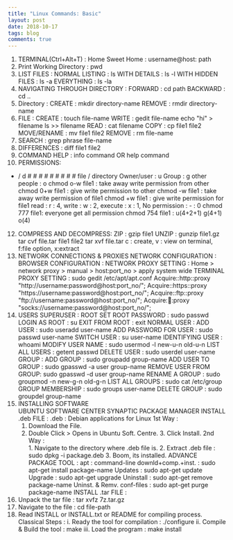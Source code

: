 ```yaml
---
title: "Linux Commands: Basic"
layout: post
date: 2018-10-17
tags: blog
comments: true
---
```


1. TERMINAL(Ctrl+Alt+T) : Home Sweet Home : username@host: path
2. Print Working Directory : pwd
3. LIST FILES : 
NORMAL LISTING    : ls
WITH DETAILS      : ls -l
WITH HIDDEN FILES : ls -a
EVERYTHING        : ls -la
4. NAVIGATING THROUGH DIRECTORY : 
FORWARD  : cd path
BACKWARD : cd ..
5. Directory : 
CREATE :  mkdir directory-name
REMOVE :  rmdir directory-name
7. FILE : 
CREATE      : touch file-name
WRITE       : gedit file-name
echo "hi" > filename
ls >> filename
READ       : cat filename
COPY        : cp file1 file2
MOVE/RENAME : mv file1 file2
REMOVE      : rm file-name
8. SEARCH : grep phrase file-name
9. DIFFERENCES : diff file1 file2
10. COMMAND HELP : info command OR help command
11. PERMISSIONS:
  - / d       # # #           # # #         # # #
 file / directory  Owner/user : u   Group : g   other people : o
 chmod o-w file1 : take away write permission from other
 chmod 0+w file1 : give write permission to other
 chmod -w file1  : take away write permission of file1
 chmod +w file1  : give write permission for file1
 read    : r : 4, write    : w : 2, execute   : x : 1, No permission   : - : 0 
 chmod 777 file1: everyone get all permission
 chmod 754 file1 : u(4+2+1) g(4+1) o(4)
12. COMPRESS AND DECOMPRESS:
 ZIP   : gzip file1
 UNZIP : gunzip file1.gz
 tar cvf file.tar file1 file2
 tar xvf file.tar
c : create, v : view on terminal, f:file option, x:extract
13. NETWORK CONNECTIONS & PROXIES
NETWORK CONFIGURATION :
BROWSER CONFIGURATION : 
NETWORK PROXY SETTING : 
  Home > network proxy > manual > host:port_no > apply system wide
TERMINAL PROXY SETTING : sudo gedit /etc/apt/apt.conf
  Acquire::http::proxy "http://username:password@host:port_no/";
  Acquire::https::proxy "https://username:password@host:port_no/";
  Acquire::ftp::proxy "ftp://username:password@host:port_no/";
  Acquire::socks::proxy "socks://username:password@host:port_no/";
14. USERS 
SUPERUSER : ROOT 
SET ROOT PASSWORD     : sudo passwd
 LOGIN AS ROOT         : su
 EXIT FROM ROOT        : exit
 NORMAL USER :
 ADD USER        : sudo useradd user-name
 ADD PASSWORD FOR USER : sudo passwd user-name
 SWITCH USER       : su user-name
 IDENTIFYING USER      : whoami
 MODIFY USER NAME      : sudo usermod -l new-u-n old-u-n
 LIST ALL USERS       : getent passwd 
 DELETE USER        : sudo userdel user-name
 GROUP :
 ADD GROUP             : sudo groupadd group-name
 ADD USER TO GROUP     : sudo gpasswd -a user group-name
 REMOVE USER FROM GROUP: sudo gpasswd -d user group-name
 RENAME A GROUP        : sudo groupmod -n new-g-n old-g-n
 LIST ALL GROUPS       : sudo cat /etc/group
 GROUP MEMBERSHIP      : sudo groups user-name 
 DELETE GROUP          : sudo groupdel group-name
15.  INSTALLING SOFTWARE  
UBUNTU SOFTWARE CENTER
SYNAPTIC PACKAGE MANAGER
INSTALL .deb FILE : .deb : Debian applications for Linux
1st Way : 
     1. Download the File.  
     2. Double Click > Opens in Ubuntu Soft. Centre.
    3. Click Install.
2nd Way :  
    1. Navigate to the directory where .deb file is.
    2. Extract .deb file : sudo dpkg -i package.deb
    3. Boom, its installed.
ADVANCE PACKAGE TOOL : apt : command-line
downld+comp.+inst.      : sudo apt-get install package-name
 Updates       : sudo apt-get update
 Upgrade       : sudo apt-get upgrade
 Uninstall       : sudo apt-get remove package-name
 Uninst. & Remv. conf-files  : sudo apt-get purge package-name
INSTALL .tar FILE :
1. Unpack the tar file    : tar xvfz 7z.tar.gz
 2. Navigate to the file      : cd file-path
3. Read INSTALL or INSTALL.txt or README for compiling process.
Classical Steps : 
 i. Ready the tool for compilation  : ./configure 
 ii. Compile & Build the tool  : make
 iii. Load the program   : make install 